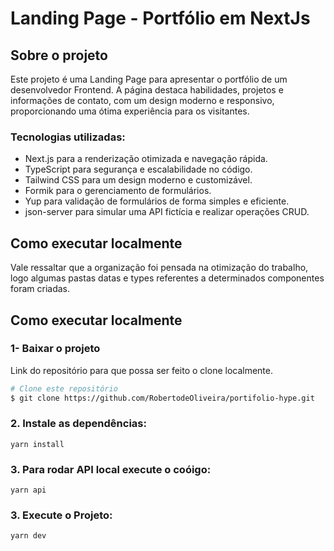 <!-- ABOUT THE PROJECT -->
# Landing Page - Portfólio em NextJs

## Sobre o projeto
Este projeto é uma Landing Page para apresentar o portfólio de um desenvolvedor Frontend. A página destaca habilidades, projetos e informações de contato, com um design moderno e responsivo, proporcionando uma ótima experiência para os visitantes.

<!-- GETTING STARTED -->

### Tecnologias utilizadas:
- Next.js para a renderização otimizada e navegação rápida.
- TypeScript para segurança e escalabilidade no código.
- Tailwind CSS para um design moderno e customizável.
- Formik para o gerenciamento de formulários.
- Yup para validação de formulários de forma simples e eficiente.
- json-server para simular uma API fictícia e realizar operações CRUD.

## Como executar localmente
Vale ressaltar que a organização foi pensada na otimização do trabalho, logo algumas pastas datas e types referentes a determinados componentes foram criadas.

## Como executar localmente

### 1- Baixar o projeto
Link do repositório para que possa ser feito o clone localmente. 


  ```bash
  # Clone este repositório
  $ git clone https://github.com/RobertodeOliveira/portifolio-hype.git
  ```

### 2. Instale as dependências:
`yarn install`

### 3. Para rodar API local execute o coóigo: 
`yarn api`

### 3. Execute o Projeto:
`yarn dev`
